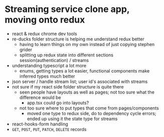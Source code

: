 # Streaming service clone app, moving onto redux

- react & redux chrome dev tools
- re-ducks folder structure is helping me understand redux better
  - having to learn things on my own instead of just copying stephen grider
  - splitting up redux state into different sections session(authentication) / streams
- understanding typescript a lot more
  - enums, getting types a lot easier, functional components make inferred types much better
- json server / handle stream list; user id's associated with streams
- not sure if my react side folder structure is quite there
  - seen people have layouts as well as pages; not too sure what the difference would be
    - app.tsx could go into layouts?
  - not too sure where to put types that come from pages/components
    - moved one type to redux side, do to dependency cycle errors; ended up using it the state type for streams
- react-hooks-form handling
- `GET`, `POST`, `PUT`, `PATCH`, `DELETE` records
